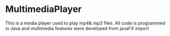 # MultimediaPlayer
This is a media player used to play mp4&amp; mp3 files. All code is programmed in Java and multimedia features were developed from javaFX import
